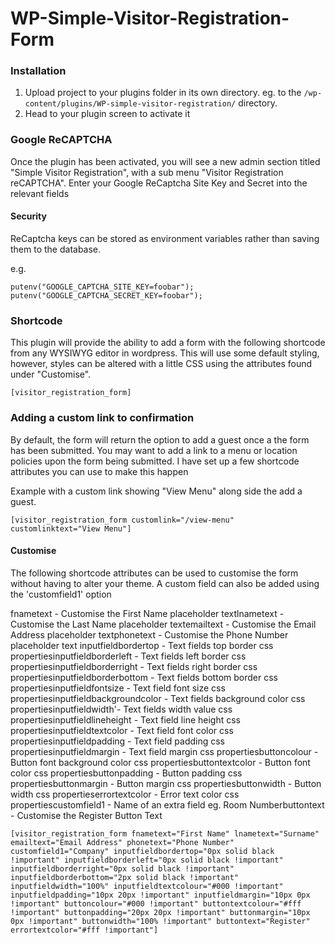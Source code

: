 # WP-Simple-Visitor-Registration-Form

### Installation

1. Upload project to your plugins folder in its own directory. eg. to the `/wp-content/plugins/WP-simple-visitor-registration/` directory.
2. Head to your plugin screen to activate it

### Google ReCAPTCHA

Once the plugin has been activated, you will see a new admin section titled "Simple Visitor Registration", with a sub menu "Visitor Registration reCAPTCHA". Enter your Google ReCaptcha Site Key and Secret into the relevant fields

#### Security

ReCaptcha keys can be stored as environment variables rather than saving them to the database.

e.g.

```
putenv("GOOGLE_CAPTCHA_SITE_KEY=foobar");
putenv("GOOGLE_CAPTCHA_SECRET_KEY=foobar");
```

### Shortcode

This plugin will provide the ability to add a form with the following shortcode from any WYSIWYG editor in wordpress. This will use some default styling, however, styles can be altered with a little CSS using the attributes found under "Customise".

`[visitor_registration_form]`

### Adding a custom link to confirmation

By default, the form will return the option to add a guest once a the form has been submitted. You may want to add a link to a menu or location policies upon the form being submitted. I have set up a few shortcode attributes you can use to make this happen

Example with a custom link showing "View Menu" along side the add a guest. 

`[visitor_registration_form customlink="/view-menu" customlinktext="View Menu"]`

#### Customise

The following shortcode attributes can be used to customise the form without having to alter your theme. A custom field can also be added using the 'customfield1' option

fnametext - Customise the First Name placeholder textlnametext - Customise the Last Name placeholder textemailtext - Customise the Email Address placeholder textphonetext - Customise the Phone Number placeholder text 
inputfieldbordertop - Text fields top border css propertiesinputfieldborderleft - Text fields left border css propertiesinputfieldborderright - Text fields right border css propertiesinputfieldborderbottom - Text fields bottom border css propertiesinputfieldfontsize - Text field font size css propertiesinputfieldbackgroundcolor - Text fields background color css propertiesinputfieldwidth'- Text fields width value css propertiesinputfieldlineheight - Text field line height css propertiesinputfieldtextcolor - Text field font color css propertiesinputfieldpadding - Text field padding css propertiesinputfieldmargin - Text field margin css propertiesbuttoncolour - Button font background color css propertiesbuttontextcolor - Button font color css propertiesbuttonpadding - Button padding css propertiesbuttonmargin - Button margin css propertiesbuttonwidth - Button width css propertieserrortextcolor - Error text color css propertiescustomfield1 - Name of an extra field eg. Room Numberbuttontext - Customise the Register Button Text

`[visitor_registration_form fnametext="First Name" lnametext="Surname" emailtext="Email Address" phonetext="Phone Number" customfield1="Company" inputfieldbordertop="0px solid black !important" inputfieldborderleft="0px solid black !important" inputfieldborderright="0px solid black !important" inputfieldborderbottom="2px solid black !important" inputfieldwidth="100%" inputfieldtextcolour="#000 !important" inputfieldpadding="10px 20px !important" inputfieldmargin="10px 0px !important" buttoncolour="#000 !important" buttontextcolour="#fff !important" buttonpadding="20px 20px !important" buttonmargin="10px 0px !important" buttonwidth="100% !important" buttontext="Register" errortextcolor="#fff !important"]`
 
